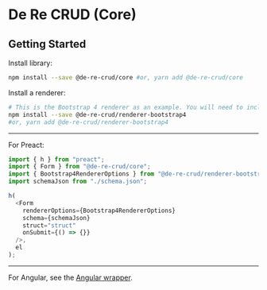 # De Re CRUD (Core)

## Getting Started

Install library:

```bash
npm install --save @de-re-crud/core #or, yarn add @de-re-crud/core
```

Install a renderer:

```bash
# This is the Bootstrap 4 renderer as an example. You will need to include Bootstrap CSS and the CSS shipped with the renderer library.
npm install --save @de-re-crud/renderer-bootstrap4
#or, yarn add @de-re-crud/renderer-bootstrap4
```

---

For Preact:

```typescript
import { h } from "preact";
import { Form } from "@de-re-crud/core";
import { Bootstrap4RendererOptions } from "@de-re-crud/renderer-bootstrap4";
import schemaJson from "./schema.json";

h(
  <Form
    rendererOptions={Bootstrap4RendererOptions}
    schema={schemaJson}
    struct="struct"
    onSubmit={() => {}}
  />,
  el
);
```

---

For Angular, see the [Angular wrapper](https://github.com/DeReCRUD/angular).
